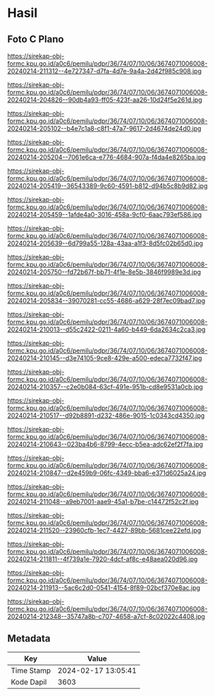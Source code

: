 # Hasil

## Foto C Plano

https://sirekap-obj-formc.kpu.go.id/a0c6/pemilu/pdpr/36/74/07/10/06/3674071006008-20240214-211312--4e727347-d7fa-4d7e-9a4a-2d42f985c908.jpg

https://sirekap-obj-formc.kpu.go.id/a0c6/pemilu/pdpr/36/74/07/10/06/3674071006008-20240214-204826--90db4a93-ff05-423f-aa26-10d24f5e261d.jpg

https://sirekap-obj-formc.kpu.go.id/a0c6/pemilu/pdpr/36/74/07/10/06/3674071006008-20240214-205102--b4e7c1a8-c8f1-47a7-9617-2d4674de24d0.jpg

https://sirekap-obj-formc.kpu.go.id/a0c6/pemilu/pdpr/36/74/07/10/06/3674071006008-20240214-205204--7061e6ca-e776-4684-907a-f4da4e8265ba.jpg

https://sirekap-obj-formc.kpu.go.id/a0c6/pemilu/pdpr/36/74/07/10/06/3674071006008-20240214-205419--36543389-9c60-4591-b812-d94b5c8b9d82.jpg

https://sirekap-obj-formc.kpu.go.id/a0c6/pemilu/pdpr/36/74/07/10/06/3674071006008-20240214-205459--1afde4a0-3016-458a-9cf0-6aac793ef586.jpg

https://sirekap-obj-formc.kpu.go.id/a0c6/pemilu/pdpr/36/74/07/10/06/3674071006008-20240214-205639--6d799a55-128a-43aa-a1f3-8d5fc02b65d0.jpg

https://sirekap-obj-formc.kpu.go.id/a0c6/pemilu/pdpr/36/74/07/10/06/3674071006008-20240214-205750--fd72b67f-bb71-4f1e-8e5b-3846f9989e3d.jpg

https://sirekap-obj-formc.kpu.go.id/a0c6/pemilu/pdpr/36/74/07/10/06/3674071006008-20240214-205834--39070281-cc55-4686-a629-28f7ec09bad7.jpg

https://sirekap-obj-formc.kpu.go.id/a0c6/pemilu/pdpr/36/74/07/10/06/3674071006008-20240214-210013--d55c2422-0211-4a60-b449-6da2634c2ca3.jpg

https://sirekap-obj-formc.kpu.go.id/a0c6/pemilu/pdpr/36/74/07/10/06/3674071006008-20240214-210145--d3e74105-9ce8-429e-a500-edeca7732f47.jpg

https://sirekap-obj-formc.kpu.go.id/a0c6/pemilu/pdpr/36/74/07/10/06/3674071006008-20240214-210357--c2e0b084-63cf-491e-951b-cd8e9531a0cb.jpg

https://sirekap-obj-formc.kpu.go.id/a0c6/pemilu/pdpr/36/74/07/10/06/3674071006008-20240214-210517--d92b8891-d232-486e-9015-1c0343cd4350.jpg

https://sirekap-obj-formc.kpu.go.id/a0c6/pemilu/pdpr/36/74/07/10/06/3674071006008-20240214-210643--023ba4b6-8799-4ecc-b5ea-adc62ef2f7fa.jpg

https://sirekap-obj-formc.kpu.go.id/a0c6/pemilu/pdpr/36/74/07/10/06/3674071006008-20240214-210847--d2e459b9-06fc-4349-bba6-e371d6025a24.jpg

https://sirekap-obj-formc.kpu.go.id/a0c6/pemilu/pdpr/36/74/07/10/06/3674071006008-20240214-211048--a9eb7001-aae9-45a1-b7be-c14472f52c2f.jpg

https://sirekap-obj-formc.kpu.go.id/a0c6/pemilu/pdpr/36/74/07/10/06/3674071006008-20240214-211520--23960cfb-1ec7-4427-89bb-5681cee22efd.jpg

https://sirekap-obj-formc.kpu.go.id/a0c6/pemilu/pdpr/36/74/07/10/06/3674071006008-20240214-211811--4f739a1e-7920-4dcf-af8c-e48aea020d96.jpg

https://sirekap-obj-formc.kpu.go.id/a0c6/pemilu/pdpr/36/74/07/10/06/3674071006008-20240214-211913--5ac6c2d0-0541-4154-8f89-02bcf370e8ac.jpg

https://sirekap-obj-formc.kpu.go.id/a0c6/pemilu/pdpr/36/74/07/10/06/3674071006008-20240214-212348--35747a8b-c707-4658-a7cf-8c02022c4408.jpg


## Metadata

| Key        | Value               |
| ---------- | ------------------- |
| Time Stamp | 2024-02-17 13:05:41 |
| Kode Dapil | 3603                |



